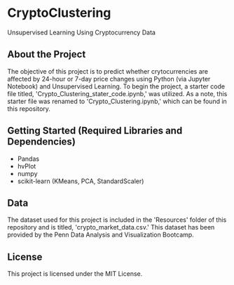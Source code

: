 # CryptoClustering
Unsupervised Learning Using Cryptocurrency Data

## About the Project
The objective of this project is to predict whether crytocurrencies are affected by 24-hour or 7-day price changes
using Python (via Jupyter Notebook) and Unsupervised Learning. 
To begin the project, a starter code file titled, 'Crypto_Clustering_stater_code.ipynb,' was utilized. As a note, 
this starter file was renamed to 'Crypto_Clustering.ipynb,' which can be found in this repository.

## Getting Started (Required Libraries and Dependencies)
- Pandas
- hvPlot
- numpy
- scikit-learn (KMeans, PCA, StandardScaler)

## Data 
The dataset used for this project is included in the 'Resources' folder of this repository and is titled,
'crypto_market_data.csv.' This dataset has been provided by the Penn Data Analysis and Visualization Bootcamp. 

## License
This project is licensed under the MIT License.
